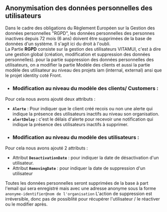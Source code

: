 ## Anonymisation des données personnelles des utilisateurs ##

Dans le cadre des obligations du Règlement Européen sur la Gestion des données personnelles "RGPD", les données personnelles des personnes inactives depuis 72 mois (6 ans) doivent être supprimées de la base de données d'un système. Il s'agit ici du droit à l'oubli. <br/>
La Partie **RGPD** consiste sur la gestion des utilisateurs VITAMUI, c'est à dire une gestion global (création, modification et suppression des données personnelles).
pour la partie suppression des données personnelles des utilisateurs, on a modifier la partie Modèle des clients et aussi la partie modèle des utilisateur au niveau des projets iam (internal, external) ansi que le projet identity coté Front.

* ### Modification au niveau du modèle  des clients/ Customers :
Pour cela nous avons ajouté deux attributs : 
   - **`Alerte`** :  Pour indiquer que le client créé recois ou non une alerte qui indique la présence des utilisateurs inactifs au niveau son organisation.
   - **`alertDelay` :**  c'est le délais d'alerte pour recevoir une notification qui indique la présence des utilisateurs inactifs à supprimer.

* ### Modification au niveau du modèle des utilisateurs  :
Pour cela nous avons ajouté 2 attributs : 
   - Attribut **`DesactivationDate`** : pour indiquer la date de désactivation d'un utilisateur.
   - Attribut **`RemovingDate`** : pour indiquer la date de suppression d'un utilisateur

Toutes les données personnelles seront supprimées de la base à part l'email qui sera enregistré mais avec une adresse anonyme sous la forme `anonyme-identifier@nom de l'organisation`
L'action de suppression est irréversible, donc pas de possiblité pour récupérer l'utilisateur / le réactiver ou le modifier après.
